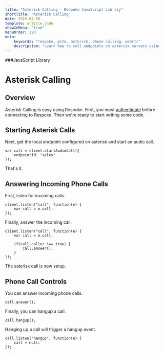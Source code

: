 ```yaml
---
title: "Asterisk Calling - Respoke JavaScript Library"
shortTitle: "Asterisk Calling"
date: 2015-04-20
template: article.jade
showInMenu: "true"
menuOrder: 120
meta:
    keywords: "respoke, pstn, asterisk, phone calling, webrtc"
    description: "Learn how to call endpoints on asterisk servers using Respke"
---
```


###JavaScript Library
# Asterisk Calling

## Overview

Asterisk Calling is easy using Respoke. First, you must [authenticate](/client/javascript/guide/authentication.html) before connecting to Respoke. Then we're ready to start writing some code.

## Starting Asterisk Calls

Next, get the local endpoint configured on asterisk and start an audio call. 

    var call = client.startAudioCall({
        endpointId: "sales"
    });

That's it.

## Answering Incoming Phone Calls

First, listen for incoming calls.

    client.listen("call", function(e) {
        var call = e.call;
    });
    
Finally, answer the incoming call.

    client.listen("call", function(e) {
        var call = e.call;
       
        if(call.caller !== true) {
            call.answer();
        }
    });
    
The asterisk call is now setup.


## Phone Call Controls

You can answer incoming phone calls.

    call.answer();
    
Finally, you can hangup a call.

    call.hangup(); 
    
Hanging up a call will trigger a hangup event.

    call.listen("hangup", function(e) {
        call = null;
    });